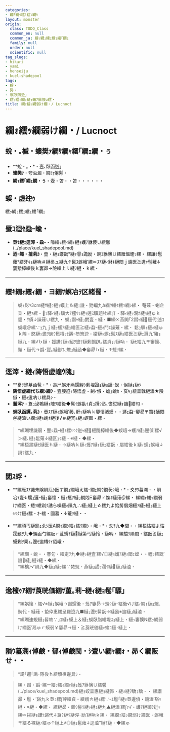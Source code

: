```yaml
---
categories:
- 繝｢繝ｳ繧ｹ繧ｿ繝ｼ
layout: monster
origin:
  class: TODO_Class
  common_en: null
  common_ja: 繧ｯ繝ｭ繧ｪ繧ｪ繧｢繝ｪ
  family: null
  order: null
  scientific: null
tag_slugs:
- hikari
- yami
- henseiju
- kuel-shadepool
tags:
- 蜈・
- 髣・
- 螟臥函迯｣
- 繧ｯ繧ｨ繝ｫ縺ｮ蠖ｱ貅懊∪繧・
title: 繝ｫ繧ｯ繝弱け繝・/ Lucnoct
---
```


# 繝ｫ繧ｯ繝弱け繝・/ Lucnoct

## 蛻・｡槭・螻樊ｧ繝ｻ繝ｬ繧｢繝ｪ繝・ぅ

* **蛻・｡・*・壼､臥函迯｣  
* **螻樊ｧ**・夸沍溷・繝ｻ倦髣・ 
* **繝ｬ繧｢繝ｪ繝・ぅ**・壺・笘・・笘・・・・・・

## 蜈・虚迚ｩ
繧ｯ繝ｭ繧ｪ繧ｪ繧｢繝ｪ

## 蜃ｺ迴ｾ蝨ｰ蝓・

* **荳ｻ縺ｪ逕滓・蝨ｰ**・喙繧ｯ繧ｨ繝ｫ縺ｮ蠖ｱ貅懊∪繧馨(../place/kuel_shadepool.md)  
* **迺ｰ蠅・擅莉ｶ**・壼・縺ｮ螻翫°縺ｬ譽ｮ譫励・豌ｴ貅懊∪繧雁慍蟶ｯ縲・ 
縲讓ｹ髢薙°繧牙ｷｮ縺吶＃縺丞ュ縺九↑髯ｽ蜈峨′縲∝ｽｱ縺ｨ豺ｷ縺悶ｊ蜷医≧迸ｬ髢薙↓窶懃樟繧後ｋ窶昴→險繧上ｌ縺ｦ縺・ｋ縲・

---

## 繧ｷ繝ｫ繧ｨ繝・ヨ繝ｻ螟冶ｦ区緒蜀・

> 蜈ｨ髟ｷ3cm縺ｻ縺ｩ縺ｮ蟆上＆縺ｪ譏・勠蝙九Δ繝ｳ繧ｹ繧ｿ繝ｼ縲・ 
> 菴薙・蜊企乗・縺ｧ縲・ｭ驛ｨ縺ｯ驥大ｱ櫁ｳｪ縺ｮ逋ｽ驥題牡縲∬・驛ｨ縺ｯ濶ｶ縺ｮ縺ゅｋ貍・ｻ偵↓譟薙∪繧九・ 
> 蜈ｭ譛ｬ縺ｮ閼壹・縺・■縲∝燕閧｢2譛ｬ縺縺代′逋ｺ蜈峨＠縲∵ｮ九ｊ縺ｯ蠖ｱ縺ｮ繧医≧縺ｫ蝨ｰ縺ｫ鬥ｴ譟薙・縲・ 
> 鬆ｭ驛ｨ縺ｫ縺ゅｋ隍・愍縺ｯ蟾ｦ蜿ｳ髱槫ｯｾ遘ｰ笏笏迚・婿縺ｯ螟ｪ髯ｽ縺ｮ繧医≧縺ｪ邏九′豬ｮ縺九・縲√ｂ縺・援譁ｹ縺ｯ貂ｦ蟾ｻ縺剰劒辟｡繧貞ｮｿ縺吶・ 
> 縺ｾ繧九〒窶懷､懈・縺代→譌･豐｡縺御ｺ､蟾ｮ縺励◆窶昴ｈ縺・↑蟋ｿ縲・

---

## 逕滓・縺ｨ陦悟虚蝗ｳ隗｣

* **豢ｻ蜍墓凾髢・*・壽尸蜈牙燕蠕鯉ｼ剰埋證ｮ縺ｮ謨ｰ蛻・俣縺ｮ縺ｿ
* **陦悟虚繝代ち繝ｼ繝ｳ**・壼腰迢ｬ陦悟虚・剰ｨ俶・蟾｣蛻ｶ・亥ｷ｣繧呈戟縺溘★險俶・縺ｫ逡吶∪繧具ｼ・
* **鬟滓ｧ**・夐ｭ泌鴨縺ｫ隗ｦ繧後◆髴ｲ蜈臥ｲ貞ｭ撰ｼ丞､憺愆縺ｫ譏繧句・
* **螟臥函譚｡莉ｶ**・壼ｽｱ縺ｨ蜈峨′莠､骭ｯ縺吶ｋ窶懷渚蟆・・遯ｪ蝨ｰ窶昴〒蟄ｵ蛹悶＠縺溘い繝ｪ縺ｮ蜊ｵ縺後√＃縺冗ｨ縺ｫ螟画・縲・

> *縲瑚埋譏弱・豐ｼ蝨ｰ縺ｧ縲∽ｸ迸ｬ縺縺醍樟繧後◆蜈峨→蠖ｱ縺ｮ邊偵′縲√＞縺､縺ｮ髢薙↓縺区ｭｩ縺・※縺・◆縲・  
> *縲梧黒縺ｾ縺医ｈ縺・→縺吶ｋ縺ｨ蠖ｱ縺ｫ縺ｪ繧翫・屬繧後ｋ縺ｨ蠕ｮ蜈峨↓謌ｻ繧九・

---

## 閭ｽ蜉・

* **縲雁ｽｱ譏朱険隕厄ｼ医す繝｣繝峨え繧ｰ繝ｪ繝ｳ繝茨ｼ峨・*・夊ｦｳ蟇溯・・隕冶ｦ壹↓蠕ｮ邏ｰ縺ｪ窶懷・縺ｨ蠖ｱ縺ｮ繝悶Ξ窶昴ｒ襍ｷ縺薙＠縲・ 
縲繝ｫ繧ｯ繝弱け繝医・蟋ｿ繧剃ｸ譎ら噪縺ｫ隕九∴縺ｪ縺上☆繧九よ姶髣倡畑縺ｧ縺ｯ縺ｪ縺上∽ｸｻ縺ｫ騾・ｵｰ繧・國蟇・↓菴ｿ縺・・

* **縲頑丐縺鈴ｭゑｼ医Α繝ｩ繝ｼ繧ｨ繧ｳ繝ｼ・峨・*・夊ｦ九◆閠・・縲梧怙繧よ怙霑題ｦ九◆蜈画勹縲阪ｒ荳蠎ｦ縺縺第丐縺怜・縺吶・ 
縲蟷ｻ隕悶・繧医≧縺ｪ蟆剰ｦ乗ｨ｡邊ｾ逾槫ｹｲ貂峨・

> *縲瑚・蛻・・謇句・繧定ｦ九◆縺ｯ縺壹′縲√◎縺ｮ蠖ｱ縺ｫ閾ｪ螳・・轣ｯ繧翫′譏縺｣縺ｦ縺・◆縲・  
> *縲檎ｧ√′隕九◆縺ｮ縺ｯ縲∵焚蛻・燕縺ｮ譎ｯ濶ｲ縺縺｣縺溘・

---

## 逾櫁ｩｱ繝ｻ莨晄価繝ｻ菫｡莉ｰ縺ｨ縺ｮ髢｢騾｣

> *縲娯懷・繧√※縺ｮ蜈峨→譛蠕後・蠖ｱ窶昴→蜻ｼ縺ｰ繧後√け繧ｨ繝ｫ縺ｮ蜿､豌代・縺薙・蟄伜惠繧呈羅遶九■縺ｮ邊ｾ髴翫→縺励※逾縺｣縺溘・  
> *縲瑚速蜆縺ｮ髫帙∵｣ｺ縺ｫ蟆上＆縺ｪ蜈臥脂繧堤ｽｮ縺上・縺ｯ窶懊Ν繧ｯ繝弱け繝医′鬲ゅｒ蟆弱￥窶昴→縺・≧莨晄価縺ｫ蝓ｺ縺･縺上・

---

## 隕ｳ蟇溯ｨ倬鹸・郁ｨ倬鹸閠・ｼ壹い繝ｬ繝ｫ・昴く繝阪せ・・

> *謗｢邏｢譌･隱後ｈ繧頑栢邊具ｼ・

> 縲・譛・譌･縲ー繧ｯ繧ｨ繝ｫ縺ｮ蠖ｱ貅懊∪繧馨(../place/kuel_shadepool.md)縺ｮ蛟呈惠縺ｮ縺昴・縺ｫ縺ｦ驕ｭ驕・・ 
縲譛昴・髱・′谿九ｋ荳ｭ縲∫岼繧貞・繧峨☆縺ｨ縲∵ｰｴ髱｢縺ｫ荳邊偵・譏溘′豁ｩ縺・※縺・◆縲・ 
縲縺昴・雜ｳ髻ｳ縺ｯ縺ｪ縺九▲縺溘′縲∫ｧ√・蠖ｱ縺御ｸ迸ｬ縲∝挨縺ｮ譁ｹ蜷代↓莨ｸ縺ｳ縺滓ｰ励′縺吶ｋ縲・ 
縲繝ｫ繧ｯ繝弱け繝医・蜈峨〒繧る裸縺ｧ繧ゅ↑縺上√◎縺ｮ髢薙↓逕溘″縺ｦ縺・◆縲ゅ
